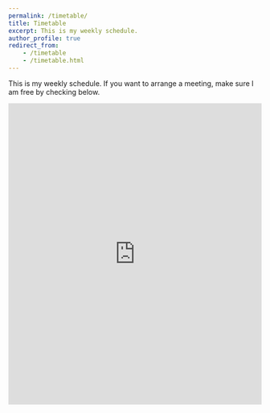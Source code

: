 ```yaml
---
permalink: /timetable/
title: Timetable
excerpt: This is my weekly schedule.
author_profile: true
redirect_from:
    - /timetable
    - /timetable.html
---
```



<p>This is my weekly schedule. If you want to arrange a meeting, make sure I am free by checking below.</p>
<center>
<iframe src="https://calendar.google.com/calendar/embed?wkst=2&amp;bgcolor=%23ffffff&amp;ctz=Europe%2FLondon&amp;src=bHVrZS5jb2xsaW5zLm1hbHRhQGdtYWlsLmNvbQ&amp;src=cmt2ZHE0NWlqdTlpb3U1czduZ3VzMWhjOXNAZ3JvdXAuY2FsZW5kYXIuZ29vZ2xlLmNvbQ&amp;src=YWY0ZWtqMzZtZzduZWVlYTNjamdjdmNldmNAZ3JvdXAuY2FsZW5kYXIuZ29vZ2xlLmNvbQ&amp;src=MXFyZ204NjY5Y3RlbjV0aDNvc2o1bmszdHNAZ3JvdXAuY2FsZW5kYXIuZ29vZ2xlLmNvbQ&amp;src=Y2xhc3Nyb29tMTE4MDI5ODIyMjIyNzIxMjIwNjc1QGdyb3VwLmNhbGVuZGFyLmdvb2dsZS5jb20&amp;src=bmV2YzI5YzN2MG5qaXFtbXQ1NHFpaW1sNTRAZ3JvdXAuY2FsZW5kYXIuZ29vZ2xlLmNvbQ&amp;src=M202anNyMXMxaXY3aWR1b2R0dDY4b25yNXNAZ3JvdXAuY2FsZW5kYXIuZ29vZ2xlLmNvbQ&amp;color=%23AD1457&amp;color=%23616161&amp;color=%230B8043&amp;color=%237CB342&amp;color=%233F51B5&amp;color=%23F6BF26&amp;color=%238E24AA&amp;showTitle=0&amp;showNav=1&amp;showDate=1&amp;showPrint=0&amp;showTabs=1&amp;showCalendars=0&amp;mode=WEEK" style="border-width:0" width="100%" height="600" frameborder="0" scrolling="no"></iframe>
</center>

